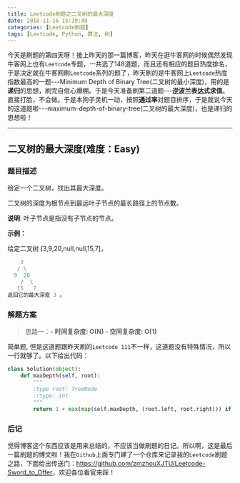 ```yaml
---
title: Leetcode刷题之二叉树的最大深度
date: 2018-11-16 15:39:49
categories: [Leetcode刷题]
tags: [Leetcode, Python, 算法, 树]
---
```


今天是刷题的第四天呀！接上昨天的那一篇博客，昨天在逛牛客网的时候偶然发现牛客网上也有`Leetcode`专题，一共选了148道题，而且还有相应的题目热度排名，于是决定就在牛客网刷`Leetcode`系列的题了，昨天刷的是牛客网上`Leetcode`热度指数最高的一题---Minimum Depth of Binary Tree(二叉树的最小深度)，用的是**递归**的思想，刷完自信心爆棚。于是今天准备刷第二道题---**逆波兰表达式求值**。直接打脸，不会做。于是本狗子灵机一动，按照**通过率**对题目排序，于是就说今天的这道题啦---maximum-depth-of-binary-tree(二叉树的最大深度)，也是递归的思想啦！
<!--more-->

---

## 二叉树的最大深度(难度：Easy)

### 题目描述

给定一个二叉树，找出其最大深度。

二叉树的深度为根节点到最远叶子节点的最长路径上的节点数。

**说明**: 叶子节点是指没有子节点的节点。

**示例：**

给定二叉树 [3,9,20,null,null,15,7]，

```Python
    3
   / \
  9  20
    /  \
   15   7
返回它的最大深度 3 。
```

### 解题方案

> 思路一：**- 时间复杂度: O(N) - 空间复杂度: O(1)**

简单题, 但是这道题跟昨天刷的`Leetcode 111`不一样，这道题没有特殊情况，所以一行就够了。以下给出代码：

```Python
class Solution(object):
    def maxDepth(self, root):
        """
        :type root: TreeNode
        :rtype: int
        """
        return 1 + max(map(self.maxDepth, (root.left, root.right))) if root else 0
```

### 后记

觉得博客这个东西应该是用来总结的，不应该当做刷题的日记。所以啊，这是最后一篇刷题的博文啦！我在`Github`上面专门建了一个仓库来记录我的`Leetcode`刷题之路，下面给出传送门：<https://github.com/zmzhouXJTU/Leetcode-Sword_to_Offer>，欢迎各位看官来踩！
